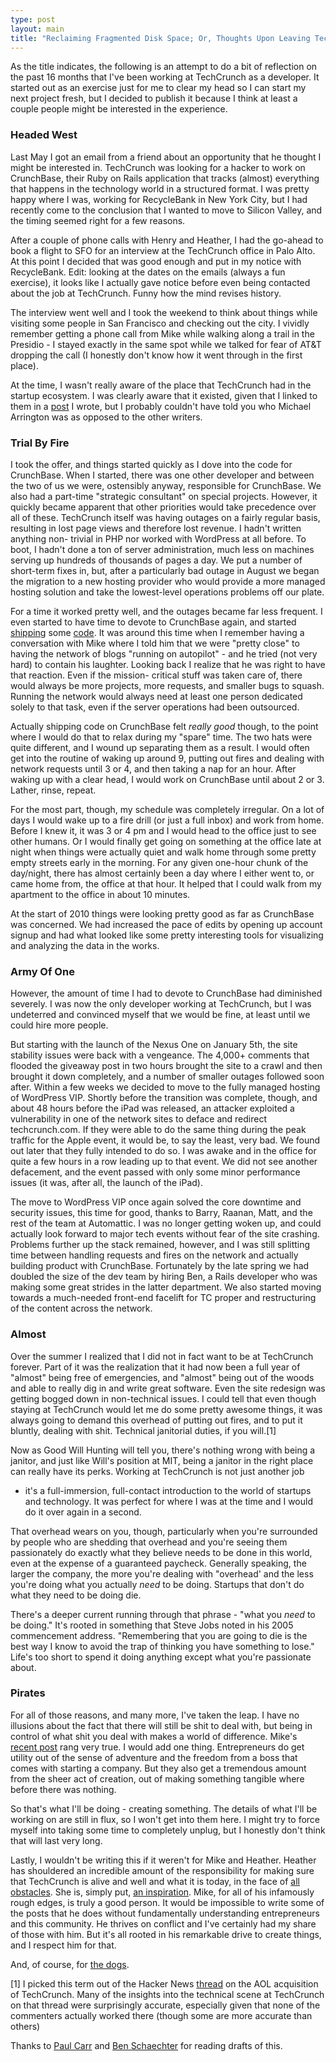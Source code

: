 ```yaml
---
type: post
layout: main
title: "Reclaiming Fragmented Disk Space; Or, Thoughts Upon Leaving TechCrunch"
---
```

As the title indicates, the following is an attempt to do a bit of reflection
on the past 16 months that I've been working at TechCrunch as a developer. It
started out as an exercise just for me to clear my head so I can start my next
project fresh, but I decided to publish it because I think at least a couple
people might be interested in the experience.

### Headed West

Last May I got an email from a friend about an opportunity that he thought I
might be interested in. TechCrunch was looking for a hacker to work on
CrunchBase, their Ruby on Rails application that tracks (almost) everything
that happens in the technology world in a structured format. I was pretty
happy where I was, working for RecycleBank in New York City, but I had
recently come to the conclusion that I wanted to move to Silicon Valley, and
the timing seemed right for a few reasons.

After a couple of phone calls with Henry and Heather, I had the go-ahead to
book a flight to SFO for an interview at the TechCrunch office in Palo Alto.
At this point I decided that was good enough and put in my notice with
RecycleBank. Edit: looking at the dates on the emails (always a fun exercise),
it looks like I actually gave notice before even being contacted about the job
at TechCrunch. Funny how the mind revises history.

The interview went well and I took the weekend to think about things while
visiting some people in San Francisco and checking out the city. I vividly
remember getting a phone call from Mike while walking along a trail in the
Presidio - I stayed exactly in the same spot while we talked for fear of AT&T
dropping the call (I honestly don't know how it went through in the first
place).

At the time, I wasn't really aware of the place that TechCrunch had in the
startup ecosystem. I was clearly aware that it existed, given that I linked to
them in a [post](http://andybrett.com/freedom-to-tinker) I wrote, but I
probably couldn't have told you who Michael Arrington was as opposed to the
other writers.

### Trial By Fire

I took the offer, and things started quickly as I dove into the code for
CrunchBase. When I started, there was one other developer and between the two
of us we were, ostensibly anyway, responsible for CrunchBase. We also had a
part-time "strategic consultant" on special projects. However, it quickly
became apparent that other priorities would take precedence over all of these.
TechCrunch itself was having outages on a fairly regular basis, resulting in
lost page views and therefore lost revenue. I hadn't written anything non-
trivial in PHP nor worked with WordPress at all before. To boot, I hadn't done
a ton of server administration, much less on machines serving up hundreds of
thousands of pages a day. We put a number of short-term fixes in, but, after a
particularly bad outage in August we began the migration to a new hosting
provider who would provide a more managed hosting solution and take the
lowest-level operations problems off our plate.

For a time it worked pretty well, and the outages became far less frequent. I
even started to have time to devote to CrunchBase again, and started
[shipping](http://techcrunch.com/2009/11/10/crunchbase-facebook-connect/) some
[code](http://techcrunch.com/2009/12/17/crunchbase-update-twitter-follow/). It
was around this time when I remember having a conversation with Mike where I
told him that we were "pretty close" to having the network of blogs "running
on autopilot" - and he tried (not very hard) to contain his laughter. Looking
back I realize that he was right to have that reaction. Even if the mission-
critical stuff was taken care of, there would always be more projects, more
requests, and smaller bugs to squash. Running the network would always need at
least one person dedicated solely to that task, even if the server operations
had been outsourced.

Actually shipping code on CrunchBase felt *really good* though, to the point
where I would do that to relax during my "spare" time. The two hats were quite
different, and I wound up separating them as a result. I would often get into
the routine of waking up around 9, putting out fires and dealing with network
requests until 3 or 4, and then taking a nap for an hour. After waking up with
a clear head, I would work on CrunchBase until about 2 or 3. Lather, rinse,
repeat.

For the most part, though, my schedule was completely irregular. On a lot of
days I would wake up to a fire drill (or just a full inbox) and work from
home. Before I knew it, it was 3 or 4 pm and I would head to the office just
to see other humans. Or I would finally get going on something at the office
late at night when things were actually quiet and walk home through some
pretty empty streets early in the morning. For any given one-hour chunk of the
day/night, there has almost certainly been a day where I either went to, or
came home from, the office at that hour. It helped that I could walk from my
apartment to the office in about 10 minutes.

At the start of 2010 things were looking pretty good as far as CrunchBase was
concerned. We had increased the pace of edits by opening up account signup and
had what looked like some pretty interesting tools for visualizing and
analyzing the data in the works.

### Army Of One

However, the amount of time I had to devote to CrunchBase had diminished
severely. I was now the only developer working at TechCrunch, but I was
undeterred and convinced myself that we would be fine, at least until we could
hire more people.

But starting with the launch of the Nexus One on January 5th, the site
stability issues were back with a vengeance. The 4,000+ comments that flooded
the giveaway post in two hours brought the site to a crawl and then brought it
down completely, and a number of smaller outages followed soon after. Within a
few weeks we decided to move to the fully managed hosting of WordPress VIP.
Shortly before the transition was complete, though, and about 48 hours before
the iPad was released, an attacker exploited a vulnerability in one of the
network sites to deface and redirect techcrunch.com. If they were able to do
the same thing during the peak traffic for the Apple event, it would be, to
say the least, very bad. We found out later that they fully intended to do so.
I was awake and in the office for quite a few hours in a row leading up to
that event. We did not see another defacement, and the event passed with only
some minor performance issues (it was, after all, the launch of the iPad).

The move to WordPress VIP once again solved the core downtime and security
issues, this time for good, thanks to Barry, Raanan, Matt, and the rest of the
team at Automattic. I was no longer getting woken up, and could actually look
forward to major tech events without fear of the site crashing. Problems
further up the stack remained, however, and I was still splitting time between
handling requests and fires on the network and actually building product with
CrunchBase. Fortunately by the late spring we had doubled the size of the dev
team by hiring Ben, a Rails developer who was making some great strides in the
latter department. We also started moving towards a much-needed front-end
facelift for TC proper and restructuring of the content across the network.

### Almost

Over the summer I realized that I did not in fact want to be at TechCrunch
forever. Part of it was the realization that it had now been a full year of
"almost" being free of emergencies, and "almost" being out of the woods and
able to really dig in and write great software. Even the site redesign was
getting bogged down in non-technical issues. I could tell that even though
staying at TechCrunch would let me do some pretty awesome things, it was
always going to demand this overhead of putting out fires, and to put it
bluntly, dealing with shit. Technical janitorial duties, if you will.[1]

Now as Good Will Hunting will tell you, there's nothing wrong with being a
janitor, and just like Will's position at MIT, being a janitor in the right
place can really have its perks. Working at TechCrunch is not just another job
- it's a full-immersion, full-contact introduction to the world of startups
and technology. It was perfect for where I was at the time and I would do it
over again in a second.

That overhead wears on you, though, particularly when you're surrounded by
people who are shedding that overhead and you're seeing them passionately do
exactly what they believe needs to be done in this world, even at the expense
of a guaranteed paycheck. Generally speaking, the larger the company, the more
you're dealing with "overhead' and the less you're doing what you actually
*need* to be doing. Startups that don't do what they need to be doing die.

There's a deeper current running through that phrase - "what you *need* to be
doing." It's rooted in something that Steve Jobs noted in his 2005
commencement address. "Remembering that you are going to die is the best way I
know to avoid the trap of thinking you have something to lose." Life's too
short to spend it doing anything except what you're passionate about.

### Pirates

For all of those reasons, and many more, I've taken the leap. I have no
illusions about the fact that there will still be shit to deal with, but being
in control of what shit you deal with makes a world of difference. Mike's
[recent post](http://techcrunch.com/2010/10/31/are-you-a-pirate/) rang very
true. I would add one thing. Entrepreneurs do get utility out of the sense of
adventure and the freedom from a boss that comes with starting a company. But
they also get a tremendous amount from the sheer act of creation, out of
making something tangible where before there was nothing.

So that's what I'll be doing - creating something. The details of what I'll be
working on are still in flux, so I won't get into them here. I might try to
force myself into taking some time to completely unplug, but I honestly don't
think that will last very long.

Lastly, I wouldn't be writing this if it weren't for Mike and Heather. Heather
has shouldered an incredible amount of the responsibility for making sure that
TechCrunch is alive and well and what it is today, in the face of [all
obstacles](http://techcrunch.posterous.com/i-robot-157). She is, simply put,
[an inspiration](http://twitter.com/paulatdisrupt/status/25958602692). Mike,
for all of his infamously rough edges, is truly a good person. It would be
impossible to write some of the posts that he does without fundamentally
understanding entrepreneurs and this community. He thrives on conflict and
I've certainly had my share of those with him. But it's all rooted in his
remarkable drive to create things, and I respect him for that.

And, of course, for [the dogs](http://techcrunch.posterous.com/31543780).

[1] I picked this term out of the Hacker News
[thread](http://news.ycombinator.com/item?id=1737701) on the AOL acquisition
of TechCrunch. Many of the insights into the technical scene at TechCrunch on
that thread were surprisingly accurate, especially given that none of the
commenters actually worked there (though some are more accurate than others)

Thanks to [Paul Carr](http://www.paulcarr.com) and [Ben
Schaechter](http://twitter.com/bensign) for reading drafts of this.

